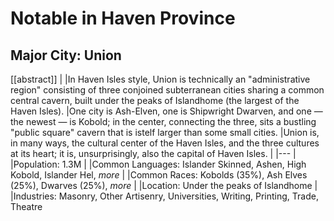 # Notable in Haven Province

## Major City: Union

[[abstract]]
|
|In Haven Isles style, Union is technically an "administrative region" consisting of three conjoined subterranean cities sharing a common central cavern, built under the peaks of Islandhome (the largest of the Haven Isles).
|One city is Ash-Elven, one is Shipwright Dwarven, and one — the newest — is Kobold; in the center, connecting the three, sits a bustling "public square" cavern that is istelf larger than some small cities.
|Union is, in many ways, the cultural center of the Haven Isles, and the three cultures at its heart; it is, unsurprisingly, also the capital of Haven Isles.
|
|---
|
|Population: 1.3M
|
|Common Languages: Islander Skinned, Ashen, High Kobold, Islander Hel, *more*
|
|Common Races: Kobolds (35%), Ash Elves (25%), Dwarves (25%), *more*
|
|Location: Under the peaks of Islandhome
|
|Industries: Masonry, Other Artisenry, Universities, Writing, Printing, Trade, Theatre

